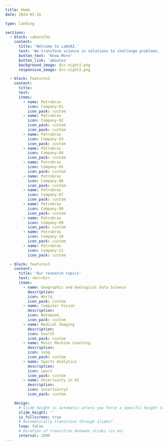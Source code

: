 ```yaml
---
title: Home
date: 2024-05-16

type: landing

sections:
  - block: cabecalho
    content:
      title: 'Welcome to LabUAI.'
      text: 'We transform science in solutions to challenge problems. '
      button_text: 'Know More'
      button_link: 'aboutus'
      background_image: dcc-night2.png
      responsive_image: dcc-night2.png

  - block: features2
    content:
      title:
      text:
      items:
        - name: Petrobras
          icon: Company-01
          icon_pack: custom
        - name: Petrobras
          icon: Company-02
          icon_pack: custom
          icon_pack: custom
        - name: Petrobras
          icon: Company-03
          icon_pack: custom
        - name: Petrobras
          icon: Company-04
          icon_pack: custom
        - name: Petrobras
          icon: Company-05
          icon_pack: custom
        - name: Petrobras
          icon: Company-06
          icon_pack: custom
        - name: Petrobras
          icon: Company-07
          icon_pack: custom
        - name: Petrobras
          icon: Company-08
          icon_pack: custom
        - name: Petrobras
          icon: Company-09
          icon_pack: custom
        - name: Petrobras
          icon: Company-10
          icon_pack: custom
        - name: Petrobras
          icon: Company-11
          icon_pack: custom

  - block: features3
    content:
      title: 'Our research topics'
      text: <br><br>
      items:
        - name: Geographic and Geological Data Science
          description:
          icon: World_
          icon_pack: custom
        - name: Computer Vision
          description:
          icon: Notebook_
          icon_pack: custom
        - name: Medical Imaging
          description:
          icon: health
          icon_pack: custom
        - name: Music Machine Learning
          description:
          icon: song
          icon_pack: custom
        - name: Sports Analytics
          description:
          icon: sport
          icon_pack: custom
        - name: Uncertainty in AI
          description:
          icon: uncertainty2
          icon_pack: custom

    design:
      # Slide height is automatic unless you force a specific height (e.g. '400px')
      slide_height: ''
      is_fullscreen: true
      # Automatically transition through slides?
      loop: false
      # Duration of transition between slides (in ms)
      interval: 2000
---
```

